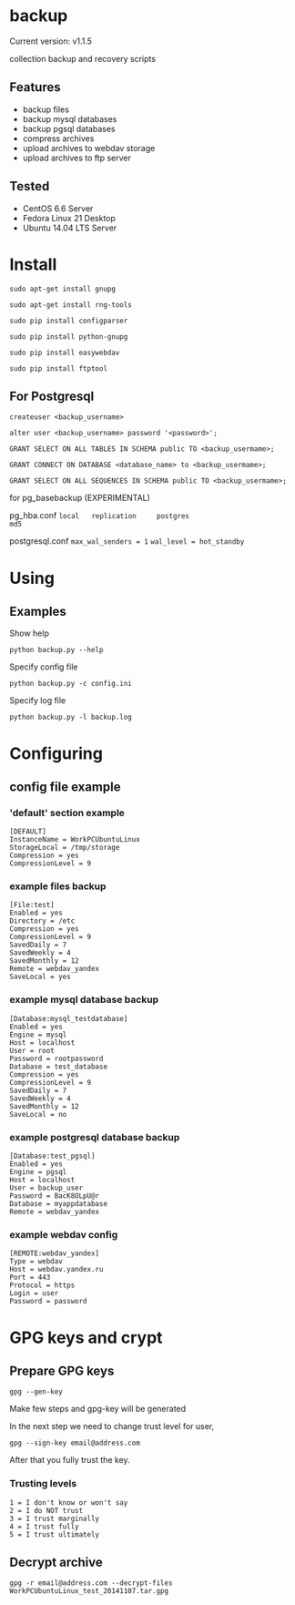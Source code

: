 backup
======

Current version: v1.1.5

collection backup and recovery scripts

## Features

* backup files
* backup mysql databases
* backup pgsql databases
* compress archives
* upload archives to webdav storage
* upload archives to ftp server

## Tested

* CentOS 6.6 Server
* Fedora Linux 21 Desktop
* Ubuntu 14.04 LTS Server

# Install

`sudo apt-get install gnupg`

`sudo apt-get install rng-tools`

`sudo pip install configparser`

`sudo pip install python-gnupg`

`sudo pip install easywebdav`

`sudo pip install ftptool`


## For Postgresql

`createuser <backup_username>`

`alter user <backup_username> password '<password>';`


`GRANT SELECT ON ALL TABLES IN SCHEMA public TO <backup_usermame>;`

`GRANT CONNECT ON DATABASE <database_name> to <backup_usermame>;`

`GRANT SELECT ON ALL SEQUENCES IN SCHEMA public TO <backup_usermame>;`


for pg_basebackup (EXPERIMENTAL)

pg_hba.conf
`local   replication     postgres                                md5`

postgresql.conf
`max_wal_senders = 1`
`wal_level = hot_standby`


# Using

## Examples

Show help

`python backup.py --help`

Specify config file

`python backup.py -c config.ini`

Specify log file

`python backup.py -l backup.log`

# Configuring

## config file example

### 'default' section example

```
[DEFAULT]
InstanceName = WorkPCUbuntuLinux
StorageLocal = /tmp/storage
Compression = yes
CompressionLevel = 9
```

### example files backup

```
[File:test]
Enabled = yes
Directory = /etc
Compression = yes
CompressionLevel = 9
SavedDaily = 7
SavedWeekly = 4
SavedMonthly = 12
Remote = webdav_yandex
SaveLocal = yes
```

### example mysql database backup

```
[Database:mysql_testdatabase]
Enabled = yes
Engine = mysql
Host = localhost
User = root
Password = rootpassword
Database = test_database
Compression = yes
CompressionLevel = 9
SavedDaily = 7
SavedWeekly = 4
SavedMonthly = 12
SaveLocal = no
```

### example postgresql database backup

```
[Database:test_pgsql]
Enabled = yes
Engine = pgsql
Host = localhost
User = backup_user
Password = BacK8OLpU@r
Database = myappdatabase
Remote = webdav_yandex
```

### example webdav config

```
[REMOTE:webdav_yandex]
Type = webdav
Host = webdav.yandex.ru
Port = 443
Protocol = https
Login = user
Password = password
```

# GPG keys and crypt

## Prepare GPG keys

`gpg --gen-key`

Make few steps and gpg-key will be generated

In the next step we need to change trust level for user,

`gpg --sign-key email@address.com`

After that you fully trust the key.

### Trusting levels

    1 = I don't know or won't say
    2 = I do NOT trust
    3 = I trust marginally
    4 = I trust fully
    5 = I trust ultimately

## Decrypt archive

`gpg -r email@address.com --decrypt-files WorkPCUbuntuLinux_test_20141107.tar.gpg`
